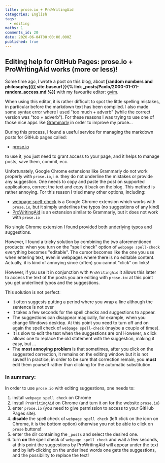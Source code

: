```yaml
---
title: prose.io + ProWritingAid
categories: English
tags:
  - editing
maths: 1
comments_id: 20
date: 2020-06-04T00:00:00.000Z
published: true
---
```

## Editing help for GitHub Pages: prose.io + ProWritingAid works (more or less)!

Some time ago, I wrote a post on this blog, about **[random numbers and  philosophy]({{ site.baseurl }}{% link _posts/Paolo/2000-01-01-random_access.md %})** with my favourite editor: [gvim](www.vim.org). 

When using this editor, it is rather difficult to spot the little spelling mistakes, in particular before the markdown text has been compiled.
I also made some syntax error where I used "too much + adverb" (while the correct version was "too + adverb"). For these reasons I was trying to use one of those nice apps like [Grammarly](www.grammarly.com) in order to improve my prose... 

During this process, I found a useful service for managing the markdown posts for GitHub pages called:

- [prose.io](prose.io)

to use it, you just need to grant access to your page, and it helps to manage posts, save them, commit, ecc.

Unfortunately, Google Chrome extensions like Grammarly do not work properly with `prose.io`, i.e. they do not underline the mistakes or provide any suggestion. One needs to copy and paste the post on supported applications, correct the text and copy it back on the blog. This method is rather annoying.
For this reason I tried many other options, including:

- [webpage spell-check](https://chrome.google.com/webstore/detail/webpage-spell-check/mgdhaoimpabdhmacaclbbjddhngchjik) is a Google Chrome extension which works with `prose.io`, but it simply underlines the typos (no suggestions of any kind)
- [ProWritingAid](https://prowritingaid.com/en/App/ChromeExtension) is an extension similar to Grammarly, but it does not work with `prose.io`

No single Chrome extension I found provided both underlying typos and suggestions.

However, I found a tricky solution by combining the two aforementioned products:
when you turn on the "spell check" option of `webpage spell-check` everything becomes "editable".
The cursor becomes like the one you use when entering text, even in webpages where there is no editable content. Actually, it is kind of annoying since (often) you cannot "click" on links! 

However, if you use it in conjunction with `ProWritingAid` it allows this latter to access the text of the posts you are editing with `prose.io`: at this point you get underlined typos and the suggestions. 

This solution is not perfect:

- It often suggests putting a period where you wrap a line although the sentence is not over
- It takes a few seconds for the spell checks and suggestions to appear.
- The suggestions can disappear magically, for example, when you change Windows desktop. At this point you need to turn off and on again the spell check of `webpage spell-check` (maybe a couple of times).
- It is slow to edit the text when the suggestions are on! However, a click allows one to replace the old statement with the suggestion, making it easy, but ... 
- The **most annoying problem** is that sometimes, after you click on the suggested correction, it remains on the editing window but it is not saved! In practice, in order to be sure that correction remain, you **must** edit them yourself rather than clicking for the automatic substitution.

### In summary: 

In order to use `prose.io` with editing suggestions, one needs to:
1. install `webpage spell check` on Chrome
2. install `ProWritingAid` on Chrome (and turn it on for the website `prose.io`)
3. enter `prose.io` (you need to give permission to access to your GitHub Pages site).
4. **disable** the spell check of `webpage spell check` (left click on the icon on Chrome, it is the bottom option) otherwise you not be able to click on `prose` buttons!
5. enter the dir containing the `_posts` and select the desired one.
6. turn **on** the spell check of `webpage spell check` and wait a few seconds, at this point the suggestions by ProWritingAid will appear under the text and by left-clicking on the underlined words one gets the suggestions, and the possibility to replace the text!
